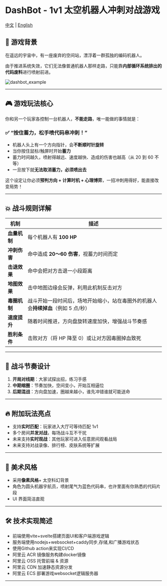 
# DashBot - 1v1 太空机器人冲刺对战游戏

[中文](README-CN.md) | [English](README.md)

## 🌌 游戏背景

在遥远的宇宙中，有一座废弃的空间站，漂浮着一群孤独的编码机器人。

由于推进系统失效，它们无法像普通机器人那样走路，只能靠**内部循环系统排出的代码废料**进行喷射前进。

![dashbot_example](https://github.com/user-attachments/assets/c7356d0a-3ab3-4c66-9a86-564de1ecd8b0)

---

## 🎮 游戏玩法核心

你和另一个玩家各控制一台机器人，**不能走路**，唯一能做的事情就是：

### ✅ “按住蓄力，松手喷代码串冲刺！”

- 机器人头上有一个方向指针，会**不断顺时针旋转**
- 当你按住鼠标/触屏时开始**蓄力**
- 蓄力时间越久，喷射得越远、速度越快、造成的伤害也越高（从 20 到 60 不等）
- 一旦按下就**无法取消蓄力，必须喷出去**

这个设定让你必须**预判方向 + 计算时机 + 心理博弈**，一招冲刺用得好，能直接改变局势！

---

## 💥 战斗规则详解

| 机制       | 描述                                            |
|----------|-----------------------------------------------|
| **血量机制** | 每个机器人有 **100 HP**                             |
| **冲刺伤害** | 命中造成 **20～60 伤害**，视蓄力时间而定                     |
| **击退效果** | 命中会把对方击退一小段距离                                 |
| **地图效果** | 击中地图边缘会反弹，利用此机制反击对方                           |
| **毒圈机制** | 战斗开始一段时间后，场地开始缩小，站在毒圈外的机器人会**持续掉血**（例如 5 点/秒） |
| **速度提升** | 随着时间推进，方向盘旋转速度加快，增强战斗节奏感                      |
| **胜利条件** | 击败对方（将 HP 降至 0）或让对方因毒圈掉血致死                    |

---

## 🧠 战斗节奏设计

1. **开局对线期**：大家试探出招，练习手感
2. **中期缩圈**：节奏加快，空间变小，开始互相逼位
3. **后期混战**：方向盘加速，圈越来越小，谁先冲错谁就可能送命

---

## 🔥 附加玩法亮点

- 支持**实时匹配**：玩家进入大厅可等待匹配 1v1
- 多个房间**并发对战**，每场战斗互不干扰
- 未来支持**实时观战**：其他玩家可进入任意房间观看战局
- 未来支持对战录像、排行榜、皮肤系统等扩展

---

## 🎨 美术风格

- 采用**像素风格**+ 太空科幻背景
- 角色为圆头机器宇航员，喷射尾气为蓝色代码串，也许里面有你熟悉的代码片段
- UI 界面简洁直观

---

## 🛠 技术实现简述

- 前端使用vite+svelte搭建页面UI和客户端游戏逻辑
- 服务端使用nodejs+websocket+caddy同步,存储,和广播游戏状态
- 使用Github action来实现CI/CD
- 阿里云 ACR 镜像服务构建docker镜像
- 阿里云 OSS 托管前端 & 资源
- 阿里云 CDN 加速静态资源分发
- 阿里云 ECS 部署游戏websocket逻辑服务器

---
